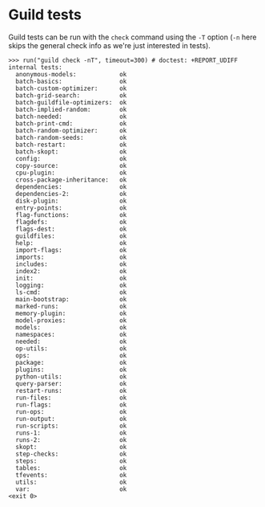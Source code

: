 # Guild tests

Guild tests can be run with the `check` command using the `-T` option
(`-n` here skips the general check info as we're just interested in
tests).

    >>> run("guild check -nT", timeout=300) # doctest: +REPORT_UDIFF
    internal tests:
      anonymous-models:            ok
      batch-basics:                ok
      batch-custom-optimizer:      ok
      batch-grid-search:           ok
      batch-guildfile-optimizers:  ok
      batch-implied-random:        ok
      batch-needed:                ok
      batch-print-cmd:             ok
      batch-random-optimizer:      ok
      batch-random-seeds:          ok
      batch-restart:               ok
      batch-skopt:                 ok
      config:                      ok
      copy-source:                 ok
      cpu-plugin:                  ok
      cross-package-inheritance:   ok
      dependencies:                ok
      dependencies-2:              ok
      disk-plugin:                 ok
      entry-points:                ok
      flag-functions:              ok
      flagdefs:                    ok
      flags-dest:                  ok
      guildfiles:                  ok
      help:                        ok
      import-flags:                ok
      imports:                     ok
      includes:                    ok
      index2:                      ok
      init:                        ok
      logging:                     ok
      ls-cmd:                      ok
      main-bootstrap:              ok
      marked-runs:                 ok
      memory-plugin:               ok
      model-proxies:               ok
      models:                      ok
      namespaces:                  ok
      needed:                      ok
      op-utils:                    ok
      ops:                         ok
      package:                     ok
      plugins:                     ok
      python-utils:                ok
      query-parser:                ok
      restart-runs:                ok
      run-files:                   ok
      run-flags:                   ok
      run-ops:                     ok
      run-output:                  ok
      run-scripts:                 ok
      runs-1:                      ok
      runs-2:                      ok
      skopt:                       ok
      step-checks:                 ok
      steps:                       ok
      tables:                      ok
      tfevents:                    ok
      utils:                       ok
      var:                         ok
    <exit 0>
